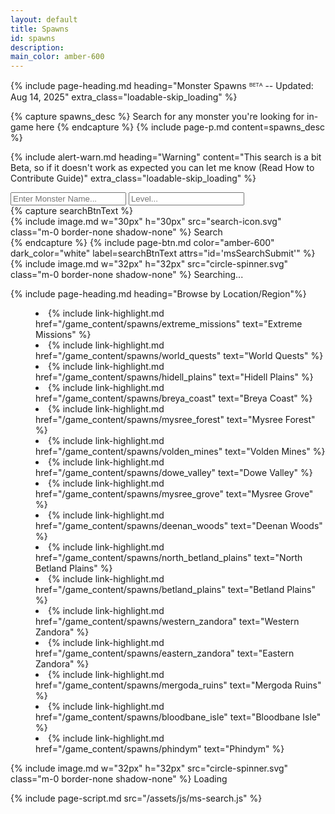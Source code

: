```yaml
---
layout: default
title: Spawns
id: spawns
description:
main_color: amber-600
---
```


<div class="margin-center-90 spawns-main loadable loadable-loading">
  {% include page-heading.md heading="Monster Spawns ᴮᴱᵀᴬ -- Updated: Aug 14, 2025" extra_class="loadable-skip_loading" %}

  {% capture spawns_desc %}
    Search for any monster you're looking for in-game here
  {% endcapture %}
  {% include page-p.md content=spawns_desc %}

  {% include alert-warn.md heading="Warning" content="This search is a bit Beta, so if it doesn't work as expected you can let me know (Read How to Contribute Guide)" extra_class="loadable-skip_loading" %}
  
  <div class="flex flex-wrap md:flex-nowrap justify-center align-center max-w-3xl mx-auto gap-5">
      <div class="w-full flex gap-5">
          <input type="text" id="msSearchKeyword" class="w-5/6 bg-gray-50 border border-gray-300 text-gray-900 text-sm rounded-lg focus:ring-{{ page.main_color }} focus:border-{{ page.main_color }} block p-2.5 dark:bg-gray-700 dark:border-gray-600 dark:placeholder-gray-400 dark:text-white dark:focus:ring-{{ page.main_color }} dark:focus:border-{{ page.main_color }} outline-none" placeholder="Enter Monster Name..." required />
          <input type="number" id="msSearchLevel" class="w-1/6 bg-gray-50 border border-gray-300 text-gray-900 text-sm rounded-lg focus:ring-{{ page.main_color }} focus:border-{{ page.main_color }} block p-2.5 dark:bg-gray-700 dark:border-gray-600 dark:placeholder-gray-400 dark:text-white dark:focus:ring-{{ page.main_color }} dark:focus:border-{{ page.main_color }} outline-none" placeholder="Level..." />
      </div>
      {% capture searchBtnText %}
        <div class="flex flex-row gap-2 align-center justify-center">
          {% include image.md w="30px" h="30px" src="search-icon.svg" class="m-0 border-none shadow-none" %}
          <span class="self-center searchBtnText">
            Search
          </span>
        </div>
      {% endcapture %}
      {% include page-btn.md color="amber-600" dark_color="white" label=searchBtnText attrs="id='msSearchSubmit'" %}
  </div>

  <div id="msSearchResults" class="mx-auto max-w-4xl flex flex-col gap-5 align-center justify-center p-5">
    <div class="loading flex flex-row gap-2 hidden align-center justify-center">
      {% include image.md w="32px" h="32px" src="circle-spinner.svg" class="m-0 border-none shadow-none" %}
      <span class="self-center text">
        Searching...
      </span>
    </div>
    <div class="results"></div>
  </div>

  {% include page-heading.md heading="Browse by Location/Region"%}

  <menu class="p-5 list-disc">
    <li>
      {% include link-highlight.md href="/game_content/spawns/extreme_missions" text="Extreme Missions" %}
    </li>
    <li>
      {% include link-highlight.md href="/game_content/spawns/world_quests" text="World Quests" %}
    </li>
    <li>
      {% include link-highlight.md href="/game_content/spawns/hidell_plains" text="Hidell Plains" %}
    </li>
    <li>
      {% include link-highlight.md href="/game_content/spawns/breya_coast" text="Breya Coast" %}
    </li>
    <li>
      {% include link-highlight.md href="/game_content/spawns/mysree_forest" text="Mysree Forest" %}
    </li>
    <li>
      {% include link-highlight.md href="/game_content/spawns/volden_mines" text="Volden Mines" %}
    </li>
    <li>
      {% include link-highlight.md href="/game_content/spawns/dowe_valley" text="Dowe Valley" %}
    </li>
    <li>
      {% include link-highlight.md href="/game_content/spawns/mysree_grove" text="Mysree Grove" %}
    </li>
    <li>
      {% include link-highlight.md href="/game_content/spawns/deenan_woods" text="Deenan Woods" %}
    </li>
    <li>
      {% include link-highlight.md href="/game_content/spawns/north_betland_plains" text="North Betland Plains" %}
    </li>
    <li>
      {% include link-highlight.md href="/game_content/spawns/betland_plains" text="Betland Plains" %}
    </li>
    <li>
      {% include link-highlight.md href="/game_content/spawns/western_zandora" text="Western Zandora" %}
    </li>
    <li>
      {% include link-highlight.md href="/game_content/spawns/eastern_zandora" text="Eastern Zandora" %}
    </li>
    <li>
      {% include link-highlight.md href="/game_content/spawns/mergoda_ruins" text="Mergoda Ruins" %}
    </li>
    <li>
      {% include link-highlight.md href="/game_content/spawns/bloodbane_isle" text="Bloodbane Isle" %}
    </li>
    <li>
      {% include link-highlight.md href="/game_content/spawns/phindym" text="Phindym" %}
    </li>
  </menu>

  <div class="loadable-loader loading flex flex-row gap-2 align-center justify-center">
    {% include image.md w="32px" h="32px" src="circle-spinner.svg" class="m-0 border-none shadow-none" %}
    <span class="self-center text">
      Loading
    </span>
  </div>
</div>

{% include page-script.md src="/assets/js/ms-search.js" %}